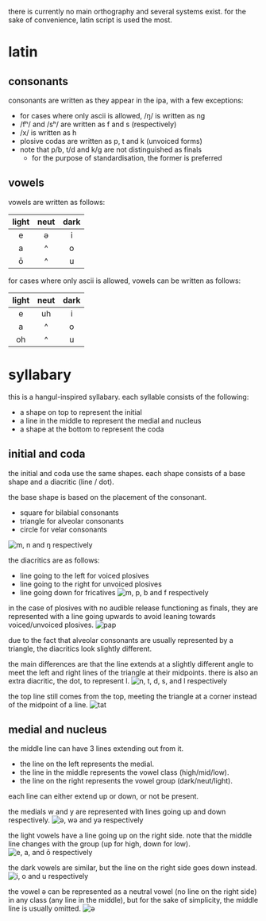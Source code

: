 there is currently no main orthography and several systems exist. for the sake of convenience, latin script is used the most.
# latin
## consonants
consonants are written as they appear in the ipa, with a few exceptions:
- for cases where only ascii is allowed, /ŋ/ is written as ng 
- /fʰ/ and /sʰ/ are written as f and s (respectively)
- /x/ is written as h
- plosive codas are written as p, t and k (unvoiced forms)
- note that p/b, t/d and k/g are not distinguished as finals
	- for the purpose of standardisation, the former is preferred
## vowels
vowels are written as follows:

| light | neut | dark |
| :---: | :--: | :--: |
|   e   |  ə   |  i   |
|   a   |  ^   |  o   |
|   ō   |  ^   |  u   |

for cases where only ascii is allowed, vowels can be written as follows:

| light | neut | dark |
| :---: | :--: | :--: |
|   e   |  uh  |  i   |
|   a   |  ^   |  o   |
|  oh   |  ^   |  u   |

# syllabary
this is a hangul-inspired syllabary.
each syllable consists of the following:
- a shape on top to represent the initial
- a line in the middle to represent the medial and nucleus
- a shape at the bottom to represent the coda

## initial and coda
the initial and coda use the same shapes.
each shape consists of a base shape and a diacritic (line / dot).

the base shape is based on the placement of the consonant.
- square for bilabial consonants
- triangle for alveolar consonants
- circle for velar consonants


![m, n and ŋ respectively](assets/shapes.svg)

the diacritics are as follows:
- line going to the left for voiced plosives
- line going to the right for unvoiced plosives
- line going down for fricatives
![m, p, b and f respectively](assets/diacritics.svg)

in the case of plosives with no audible release functioning as finals, they are represented with a line going upwards to avoid leaning towards voiced/unvoiced plosives.
![pap](assets/pap.svg)

due to the fact that alveolar consonants are usually represented by a triangle, the diacritics look slightly different.

the main differences are that the line extends at a slightly different angle to meet the left and right lines of the triangle at their midpoints. there is also an extra diacritic, the dot, to represent l.
![n, t, d, s, and l respectively](assets/alveolar.svg)

the top line still comes from the top, meeting the triangle at a corner instead of the midpoint of a line.
![tat](assets/tat.svg)

## medial and nucleus
the middle line can have 3 lines extending out from it.
- the line on the left represents the medial.
- the line in the middle represents the vowel class (high/mid/low).
- the line on the right represents the vowel group (dark/neut/light).

each line can either extend up or down, or not be present.

the medials w and y are represented with lines going up and down respectively.
![ə, wə and yə respectively](assets/medials.svg)

the light vowels have a line going up on the right side. note that the middle line changes with the group (up for high, down for low).
![e, a, and ō respectively](assets/light%20vowels.svg)

the dark vowels are similar, but the line on the right side goes down instead.
![i, o and u respectively](assets/dark%20vowels.svg)

the vowel ə can be represented as a neutral vowel (no line on the right side) in any class (any line in the middle), but for the sake of simplicity, the middle line is usually omitted.
![ə](assets/uh.svg)